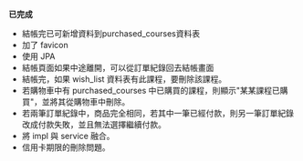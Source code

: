 **已完成**

- 結帳完已可新增資料到purchased_courses資料表
- 加了 favicon
- 使用 JPA
- 結帳頁面如果中途離開，可以從訂單紀錄回去結帳畫面
- 結帳完，如果 wish_list 資料表有此課程，要刪除該課程。
- 若購物車中有 purchased_courses 中已購買的課程，則顯示"某某課程已購買"，並將其從購物車中刪除。
- 若兩筆訂單紀錄中，商品完全相同，若其中一筆已經付款，則另一筆訂單紀錄改成付款失敗，並且無法選擇繼續付款。
- 將 impl 與 service 融合。
- 信用卡期限的刪除問題。
